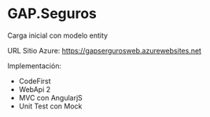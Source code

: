 # GAP.Seguros
Carga inicial con modelo entity


URL Sitio Azure: https://gapsergurosweb.azurewebsites.net


Implementación:

* CodeFirst
* WebApi 2
* MVC con AngularjS
* Unit Test con Mock

